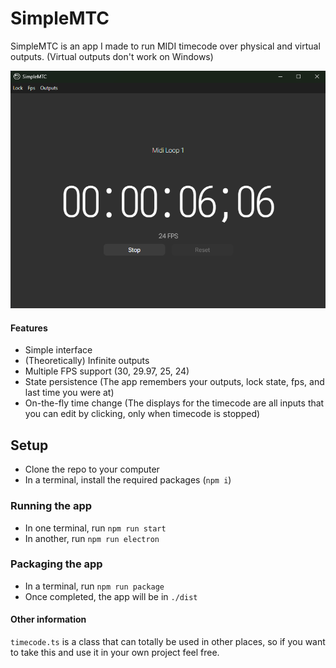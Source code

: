 # SimpleMTC
SimpleMTC is an app I made to run MIDI timecode over physical and virtual outputs. (Virtual outputs don't work on Windows)

![Preview](https://github.com/ProCraftGamin/SimpleMTC/blob/master/github-assets/preview.png?raw=true)

#### Features
* Simple interface
* (Theoretically) Infinite outputs
* Multiple FPS support (30, 29.97, 25, 24)
* State persistence (The app remembers your outputs, lock state, fps, and last time you were at)
* On-the-fly time change (The displays for the timecode are all inputs that you can edit by clicking, only when timecode is stopped)

## Setup

* Clone the repo to your computer
* In a terminal, install the required packages (`npm i`)

### Running the app

* In one terminal, run `npm run start`
* In another, run `npm run electron`


### Packaging the app

* In a terminal, run `npm run package`
* Once completed, the app will be in `./dist`


#### Other information

`timecode.ts` is a class that can totally be used in other places, so if you want to take this and use it in your own project feel free.
